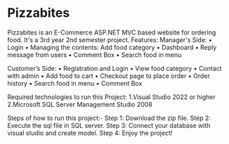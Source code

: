 # Pizzabites
Pizzabites is an E-Commerce ASP.NET MVC based website for ordering food.
It's a 3rd year 2nd semester project.
Features:
Manager's Side:
• Login 
• Managing the contents: Add food category 
• Dashboard
• Reply message from users
• Comment Box
• Search food in menu

Customer’s Side: 
• Registration and Login 
• View food category
• Contact with admin
• Add food to cart 
• Checkout page to place order 
• Order history
• Search food in menu
• Comment Box

Required technologies to run this Project:
1.Visual Studio 2022 or higher
2.Microsoft SQL Server Management Studio 2008

Steps of how to run this project:-
Step 1: Download the zip file.
Step 2: Execute the sql file in SQL server.
Step 3: Connect your database with visual studio and create model.
Step 4: Enjoy the project!
